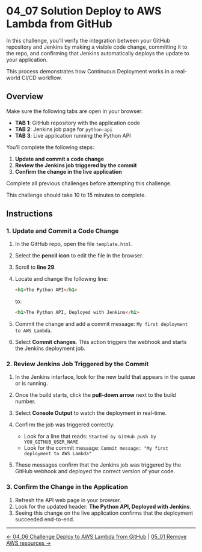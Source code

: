 # 04_07 Solution Deploy to AWS Lambda from GitHub

In this challenge, you’ll verify the integration between your GitHub repository and Jenkins by making a visible code change, committing it to the repo, and confirming that Jenkins automatically deploys the update to your application.

This process demonstrates how Continuous Deployment works in a real-world CI/CD workflow.

## Overview

Make sure the following tabs are open in your browser:

- **TAB 1**: GitHub repository with the application code
- **TAB 2**: Jenkins job page for `python-api`
- **TAB 3**: Live application running the Python API

You’ll complete the following steps:

1. **Update and commit a code change**
2. **Review the Jenkins job triggered by the commit**
3. **Confirm the change in the live application**

Complete all previous challenges before attempting this challenge.

This challenge should take 10 to 15 minutes to complete.

## Instructions

### 1. Update and Commit a Code Change

1. In the GitHub repo, open the file `template.html`.
1. Select the **pencil icon** to edit the file in the browser.
1. Scroll to **line 29**.
1. Locate and change the following line:

    ```html
    <h1>The Python API</h1>
    ```

    to:

    ```html
    <h1>The Python API, Deployed with Jenkins</h1>
    ```

1. Commit the change and add a commit message: `My first deployment to AWS Lambda`.
1. Select **Commit changes**.  This action triggers the webhook and starts the Jenkins deployment job.

### 2. Review Jenkins Job Triggered by the Commit

1. In the Jenkins interface, look for the new build that appears in the queue or is running.
1. Once the build starts, click the **pull-down arrow** next to the build number.
1. Select **Console Output** to watch the deployment in real-time.
1. Confirm the job was triggered correctly:

   - Look for a line that reads:
     `Started by GitHub push by YOU_GITHUB_USER_NAME`
   - Look for the commit message:
     `Commit message: "My first deployment to AWS Lambda"`

1. These messages confirm that the Jenkins job was triggered by the GitHub webhook and deployed the correct version of your code.

### 3. Confirm the Change in the Application

1. Refresh the API web page in your browser.
1. Look for the updated header: **The Python API, Deployed with Jenkins**.
1. Seeing this change on the live application confirms that the deployment succeeded end-to-end.

<!-- FooterStart -->
---
[← 04_06 Challenge Deploy to AWS Lambda from GitHub](../04_06_challenge_deploy_to_aws_lambda_from_github/README.md) | [05_01 Remove AWS resources →](../../ch5_shut_down_aws_resources/05_01_remove_aws_resources/README.md)
<!-- FooterEnd -->
